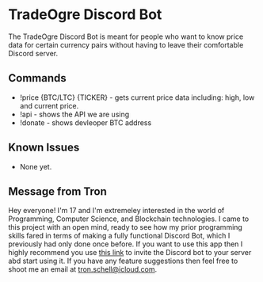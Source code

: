 # TradeOgre Discord Bot


The TradeOgre Discord Bot is meant for people who want to know price data for certain currency pairs without having to leave their comfortable Discord server.

## Commands

  - !price {BTC/LTC} {TICKER} - gets current price data including: high, low and current price.
  - !api - shows the API we are using
  - !donate - shows devleoper BTC address
## Known Issues

- None yet.

## Message from Tron

Hey everyone! I'm 17 and I'm extremeley interested in the world of Programming, Computer Science, and Blockchain technologies. I came to this project with an open mind, ready to see how my prior programming skills fared in terms of making a fully functional Discord Bot, which I previously had only done once before. If you want to use this app then I highly recommend you use [this link](https://discordapp.com/api/oauth2/authorize?client_id=521134829216071730&permissions=0&scope=bot) to invite the Discord bot to your server abd start using it. If you have any feature suggestions then feel free to shoot me an email at tron.schell@icloud.com.
